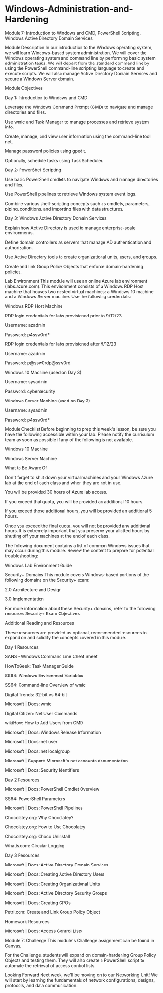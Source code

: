 # Windows-Administration-and-Hardening
Module 7: Introduction to Windows and CMD, PowerShell Scripting, Windows Active Directory Domain Services

Module Description
In our introduction to the Windows operating system, we will learn Windows-based system administration. We will cover the Windows operating system and command line by performing basic system administration tasks. We will depart from the standard command line by using the PowerShell command-line scripting language to create and execute scripts. We will also manage Active Directory Domain Services and secure a Windows Server domain.

Module Objectives

Day 1: Introduction to Windows and CMD

Leverage the Windows Command Prompt (CMD) to navigate and manage directories and files.

Use wmic and Task Manager to manage processes and retrieve system info.

Create, manage, and view user information using the command-line tool net.

Manage password policies using gpedit.

Optionally, schedule tasks using Task Scheduler.

Day 2: PowerShell Scripting

Use basic PowerShell cmdlets to navigate Windows and manage directories and files.

Use PowerShell pipelines to retrieve Windows system event logs.

Combine various shell-scripting concepts such as cmdlets, parameters, piping, conditions, and importing files with data structures.

Day 3: Windows Active Directory Domain Services

Explain how Active Directory is used to manage enterprise-scale environments.

Define domain controllers as servers that manage AD authentication and authorization.

Use Active Directory tools to create organizational units, users, and groups.

Create and link Group Policy Objects that enforce domain-hardening policies.

Lab Environment
This module will use an online Azure lab environment (labs.azure.com). This environment consists of a Windows RDP Host machine that houses two nested virtual machines: a Windows 10 machine and a Windows Server machine. Use the following credentials:

Windows RDP Host Machine

RDP login credentials for labs provisioned prior to 9/12/23

Username: azadmin

Password: p4ssw0rd*

RDP login credentials for labs provisioned after 9/12/23

Username: azadmin

Password: p@ssw0rdp@ssw0rd

Windows 10 Machine (used on Day 3)

Username: sysadmin

Password: cybersecurity

Windows Server Machine (used on Day 3)

Username: sysadmin

Password: p4ssw0rd*

Module Checklist
Before beginning to prep this week's lesson, be sure you have the following accessible within your lab. Please notify the curriculum team as soon as possible if any of the following is not available.

 Windows 10 Machine

 Windows Server Machine

What to Be Aware Of

Don't forget to shut down your virtual machines and your Windows Azure lab at the end of each class and when they are not in use.

You will be provided 30 hours of Azure lab access.

If you exceed that quota, you will be provided an additional 10 hours.

If you exceed those additional hours, you will be provided an additional 5 hours.

Once you exceed the final quota, you will not be provided any additional hours. It is extremely important that you preserve your allotted hours by shutting off your machines at the end of each class.

The following document contains a list of common Windows issues that may occur during this module. Review the content to prepare for potential troubleshooting:

Windows Lab Environment Guide

Security+ Domains
This module covers Windows-based portions of the following domains on the Security+ exam:

2.0 Architecture and Design

3.0 Implementation

For more information about these Security+ domains, refer to the following resource: Security+ Exam Objectives

Additional Reading and Resources
 
These resources are provided as optional, recommended resources to expand on and solidify the concepts covered in this module.

Day 1 Resources

SANS - Windows Command Line Cheat Sheet

HowToGeek: Task Manager Guide

SS64: Windows Environment Variables

SS64: Command-line Overview of wmic

Digital Trends: 32-bit vs 64-bit

Microsoft | Docs: wmic

Digital Citizen: Net User Commands

wikiHow: How to Add Users from CMD

Microsoft | Docs: Windows Release Information

Microsoft | Docs: net user

Microsoft | Docs: net localgroup

Microsoft | Support: Microsoft's net accounts documentation

Microsoft | Docs: Security Identifiers

Day 2 Resources

Microsoft | Docs: PowerShell Cmdlet Overview

SS64: PowerShell Parameters

Microsoft | Docs: PowerShell Pipelines

Chocolatey.org: Why Chocolatey?

Chocolatey.org: How to Use Chocolatey

Chocolatey.org: Choco Uninstall

Whatis.com: Circular Logging

Day 3 Resources

Microsoft | Docs: Active Directory Domain Services

Microsoft | Docs: Creating Active Directory Users

Microsoft | Docs: Creating Organizational Units

Microsoft | Docs: Active Directory Security Groups

Microsoft | Docs: Creating GPOs

Petri.com: Create and Link Group Policy Object

Homework Resources

Microsoft | Docs: Access Control Lists

Module 7: Challenge
This module's Challenge assignment can be found in Canvas.

For the Challenge, students will expand on domain-hardening Group Policy Objects and testing them. They will also create a PowerShell script to automate the retrieval of access control lists.

Looking Forward
Next week, we'll be moving on to our Networking Unit! We will start by learning the fundamentals of network configurations, designs, protocols, and data communication.
